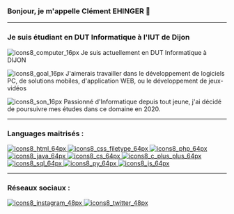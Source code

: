 ### Bonjour, je m'appelle Clément EHINGER 👋
_______________________________________________
### Je suis étudiant en DUT Informatique à l'IUT de Dijon
![icons8_computer_16px](https://user-images.githubusercontent.com/85050290/122618195-0dc6d500-d08e-11eb-8699-22c355fc4164.png) Je suis actuellement en DUT Informatique à DIJON

![icons8_goal_16px](https://user-images.githubusercontent.com/85050290/122618181-030c4000-d08e-11eb-81cb-f068798a859b.png) J'aimerais travailler dans le développement de logiciels PC, de solutions mobiles, d'application WEB, ou le développement de jeux-vidéos

![icons8_son_16px](https://user-images.githubusercontent.com/85050290/122618148-f1c33380-d08d-11eb-857d-f3030cb32822.png) Passionné d'Informatique depuis tout jeune, j'ai décidé de poursuivre mes études dans ce domaine en 2020.

_______________________________________________
### Languages maitrisés :

<a href="https://fr.wikipedia.org/wiki/Hypertext_Markup_Language">![icons8_html_64px](https://user-images.githubusercontent.com/85050290/151285609-a5381771-6972-408f-b247-40dc0fdbd2fe.png)
</a>
<a href="https://fr.wikipedia.org/wiki/Feuilles_de_style_en_cascade">![icons8_css_filetype_64px](https://user-images.githubusercontent.com/85050290/151285604-90eb1ea9-5657-4350-b9cf-4dac00d23d62.png)
</a>
<a href="https://fr.wikipedia.org/wiki/PHP">![icons8_php_64px](https://user-images.githubusercontent.com/85050290/151285597-77e322fb-6436-4771-861b-d0441257515c.png)
</a>
<a href="https://fr.wikipedia.org/wiki/Java_(langage)">![icons8_java_64px](https://user-images.githubusercontent.com/85050290/151285587-f27ebd52-a287-4c44-be09-6f756d322ac8.png)
</a>
<a href="https://fr.wikipedia.org/wiki/C_sharp">![icons8_cs_64px](https://user-images.githubusercontent.com/85050290/151285579-88227ce0-5dbf-4a23-b196-e21fead30d38.png)
</a>
<a href="https://fr.wikipedia.org/wiki/C%2B%2B">![icons8_c_plus_plus_64px](https://user-images.githubusercontent.com/85050290/151285572-a2185651-1a47-40d5-89a3-cc0b4ae8a07b.png)
</a>
<a href="https://fr.wikipedia.org/wiki/Structured_Query_Language">![icons8_sql_64px](https://user-images.githubusercontent.com/85050290/151285564-eb80d7b6-2f7e-48ff-9178-822b12a680ce.png)
</a>
<a href="https://fr.wikipedia.org/wiki/Python_(langage)">![icons8_py_64px](https://user-images.githubusercontent.com/85050290/151285370-757c79da-d7a1-4575-9e94-1759ba04f42a.png)
</a>
<a href="https://fr.wikipedia.org/wiki/JavaScript">![icons8_js_64px](https://user-images.githubusercontent.com/85050290/160290717-be07ad45-abb0-4e13-ac3d-603b24b25d3c.png)
</a>
_______________________________________________
### Réseaux sociaux :
<a href="https://www.instagram.com/clempouet/">![icons8_instagram_48px](https://user-images.githubusercontent.com/85050290/122617557-c55ae780-d08c-11eb-9863-1edee8abb9f8.png)
</a>
<a href="https://twitter.com/Khlemant">![icons8_twitter_48px](https://user-images.githubusercontent.com/85050290/122617545-bf650680-d08c-11eb-98d1-c7ce31d207f1.png)
</a>
